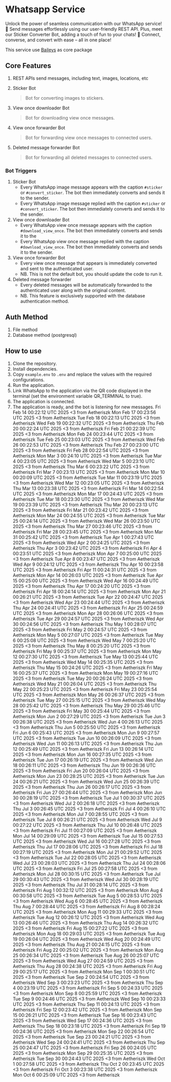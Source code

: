 # Whatsapp Service

Unlock the power of seamless communication with our WhatsApp service! 🚀 Send messages effortlessly using our
user-friendly REST API. Plus, meet our Sticker Converter Bot, adding a touch of fun to your chats! 🌟 Connect, converse,
and convert with ease – all in one place!

This service use <a href="https://github.com/WhiskeySockets/Baileys" target="_blank">Baileys</a> as core package

## Core Features

1. REST APIs send messages, including text, images, locations, etc
2. Sticker Bot

    > Bot for converting images to stickers.

3. View once downloader Bot

    > Bot for downloading view once messages.

4. View once forwarder Bot

    > Bot for forwarding view once messages to connected users.

5. Deleted message forwarder Bot
    > Bot for forwarding all deleted messages to connected users.

### Bot Triggers

1. Sticker Bot
    - Every WhatsApp image message appears with the caption `#sticker` or `#convert_sticker`. The bot then immediately
      converts and sends it to the sender.
    - Every WhatsApp image message replied with the caption `#sticker` or `#convert_sticker`. The bot then immediately
      converts and sends it to the sender.
2. View once downloader Bot
    - Every WhatsApp view once message appears with the caption `#download_view_once`. The bot then immediately converts
      and sends it to the
    - Every WhatsApp view once message replied with the caption `#download_view_once`. The bot then immediately converts
      and sends it to the sender.
3. View once forwarder Bot
    - Every view once message that appears is immediately converted and sent to the authenticated user.
    - NB. This is not the default bot, you should update the code to run it.
4. Deleted message forwarder
    - Every deleted messages will be automatically forwarded to the authenticated user along with the original content.
    - NB. This feature is exclusively supported with the database authentication method.

## Auth Method

1. File method
2. Database method (postgresql)

## How to use

1. Clone the repository.
2. Install dependencies.
3. Copy `example.env` to `.env` and replace the values with the required configurations.
4. Run the application.
5. Link WhatsApp to the application via the QR code displayed in the terminal (set the environment variable QR_TERMINAL
   to true).
6. The application is connected.
7. The application is ready, and the bot is listening for new messages.
Fri Feb 14 00:22:12 UTC 2025 <3 from Aetheriszk
Mon Feb 17 00:23:56 UTC 2025 <3 from Aetheriszk
Tue Feb 18 00:22:13 UTC 2025 <3 from Aetheriszk
Wed Feb 19 00:22:32 UTC 2025 <3 from Aetheriszk
Thu Feb 20 00:22:24 UTC 2025 <3 from Aetheriszk
Fri Feb 21 00:22:39 UTC 2025 <3 from Aetheriszk
Mon Feb 24 00:23:44 UTC 2025 <3 from Aetheriszk
Tue Feb 25 00:23:03 UTC 2025 <3 from Aetheriszk
Wed Feb 26 00:22:53 UTC 2025 <3 from Aetheriszk
Thu Feb 27 00:23:00 UTC 2025 <3 from Aetheriszk
Fri Feb 28 00:22:54 UTC 2025 <3 from Aetheriszk
Mon Mar  3 00:24:10 UTC 2025 <3 from Aetheriszk
Tue Mar  4 00:23:05 UTC 2025 <3 from Aetheriszk
Wed Mar  5 00:23:10 UTC 2025 <3 from Aetheriszk
Thu Mar  6 00:23:22 UTC 2025 <3 from Aetheriszk
Fri Mar  7 00:23:13 UTC 2025 <3 from Aetheriszk
Mon Mar 10 00:20:09 UTC 2025 <3 from Aetheriszk
Tue Mar 11 00:23:19 UTC 2025 <3 from Aetheriszk
Wed Mar 12 00:23:05 UTC 2025 <3 from Aetheriszk
Thu Mar 13 00:23:38 UTC 2025 <3 from Aetheriszk
Fri Mar 14 00:22:54 UTC 2025 <3 from Aetheriszk
Mon Mar 17 00:24:43 UTC 2025 <3 from Aetheriszk
Tue Mar 18 00:23:30 UTC 2025 <3 from Aetheriszk
Wed Mar 19 00:23:39 UTC 2025 <3 from Aetheriszk
Thu Mar 20 00:23:13 UTC 2025 <3 from Aetheriszk
Fri Mar 21 00:23:42 UTC 2025 <3 from Aetheriszk
Mon Mar 24 00:24:55 UTC 2025 <3 from Aetheriszk
Tue Mar 25 00:24:14 UTC 2025 <3 from Aetheriszk
Wed Mar 26 00:23:50 UTC 2025 <3 from Aetheriszk
Thu Mar 27 00:23:46 UTC 2025 <3 from Aetheriszk
Fri Mar 28 00:23:45 UTC 2025 <3 from Aetheriszk
Mon Mar 31 00:25:42 UTC 2025 <3 from Aetheriszk
Tue Apr  1 00:27:43 UTC 2025 <3 from Aetheriszk
Wed Apr  2 00:24:25 UTC 2025 <3 from Aetheriszk
Thu Apr  3 00:23:42 UTC 2025 <3 from Aetheriszk
Fri Apr  4 00:23:51 UTC 2025 <3 from Aetheriszk
Mon Apr  7 00:25:00 UTC 2025 <3 from Aetheriszk
Tue Apr  8 00:23:47 UTC 2025 <3 from Aetheriszk
Wed Apr  9 00:24:12 UTC 2025 <3 from Aetheriszk
Thu Apr 10 00:23:58 UTC 2025 <3 from Aetheriszk
Fri Apr 11 00:24:31 UTC 2025 <3 from Aetheriszk
Mon Apr 14 00:26:03 UTC 2025 <3 from Aetheriszk
Tue Apr 15 00:25:00 UTC 2025 <3 from Aetheriszk
Wed Apr 16 00:24:49 UTC 2025 <3 from Aetheriszk
Thu Apr 17 00:24:20 UTC 2025 <3 from Aetheriszk
Fri Apr 18 00:24:14 UTC 2025 <3 from Aetheriszk
Mon Apr 21 00:26:21 UTC 2025 <3 from Aetheriszk
Tue Apr 22 00:24:47 UTC 2025 <3 from Aetheriszk
Wed Apr 23 00:24:44 UTC 2025 <3 from Aetheriszk
Thu Apr 24 00:24:41 UTC 2025 <3 from Aetheriszk
Fri Apr 25 00:24:59 UTC 2025 <3 from Aetheriszk
Mon Apr 28 00:26:06 UTC 2025 <3 from Aetheriszk
Tue Apr 29 00:24:57 UTC 2025 <3 from Aetheriszk
Wed Apr 30 00:24:56 UTC 2025 <3 from Aetheriszk
Thu May  1 00:28:07 UTC 2025 <3 from Aetheriszk
Fri May  2 00:24:57 UTC 2025 <3 from Aetheriszk
Mon May  5 00:27:07 UTC 2025 <3 from Aetheriszk
Tue May  6 00:25:08 UTC 2025 <3 from Aetheriszk
Wed May  7 00:25:20 UTC 2025 <3 from Aetheriszk
Thu May  8 00:25:20 UTC 2025 <3 from Aetheriszk
Fri May  9 00:25:37 UTC 2025 <3 from Aetheriszk
Mon May 12 00:27:30 UTC 2025 <3 from Aetheriszk
Tue May 13 00:25:44 UTC 2025 <3 from Aetheriszk
Wed May 14 00:25:35 UTC 2025 <3 from Aetheriszk
Thu May 15 00:24:26 UTC 2025 <3 from Aetheriszk
Fri May 16 00:25:37 UTC 2025 <3 from Aetheriszk
Mon May 19 00:27:16 UTC 2025 <3 from Aetheriszk
Tue May 20 00:26:24 UTC 2025 <3 from Aetheriszk
Wed May 21 00:26:04 UTC 2025 <3 from Aetheriszk
Thu May 22 00:25:23 UTC 2025 <3 from Aetheriszk
Fri May 23 00:25:54 UTC 2025 <3 from Aetheriszk
Mon May 26 00:26:37 UTC 2025 <3 from Aetheriszk
Tue May 27 00:25:15 UTC 2025 <3 from Aetheriszk
Wed May 28 00:25:42 UTC 2025 <3 from Aetheriszk
Thu May 29 00:25:46 UTC 2025 <3 from Aetheriszk
Fri May 30 00:25:44 UTC 2025 <3 from Aetheriszk
Mon Jun  2 00:27:29 UTC 2025 <3 from Aetheriszk
Tue Jun  3 00:26:38 UTC 2025 <3 from Aetheriszk
Wed Jun  4 00:26:13 UTC 2025 <3 from Aetheriszk
Thu Jun  5 00:25:50 UTC 2025 <3 from Aetheriszk
Fri Jun  6 00:25:43 UTC 2025 <3 from Aetheriszk
Mon Jun  9 00:27:57 UTC 2025 <3 from Aetheriszk
Tue Jun 10 00:26:09 UTC 2025 <3 from Aetheriszk
Wed Jun 11 00:26:13 UTC 2025 <3 from Aetheriszk
Thu Jun 12 00:25:49 UTC 2025 <3 from Aetheriszk
Fri Jun 13 00:26:14 UTC 2025 <3 from Aetheriszk
Mon Jun 16 00:27:35 UTC 2025 <3 from Aetheriszk
Tue Jun 17 00:26:19 UTC 2025 <3 from Aetheriszk
Wed Jun 18 00:26:11 UTC 2025 <3 from Aetheriszk
Thu Jun 19 00:26:36 UTC 2025 <3 from Aetheriszk
Fri Jun 20 00:26:04 UTC 2025 <3 from Aetheriszk
Mon Jun 23 00:28:25 UTC 2025 <3 from Aetheriszk
Tue Jun 24 00:26:21 UTC 2025 <3 from Aetheriszk
Wed Jun 25 00:26:39 UTC 2025 <3 from Aetheriszk
Thu Jun 26 00:26:17 UTC 2025 <3 from Aetheriszk
Fri Jun 27 00:26:44 UTC 2025 <3 from Aetheriszk
Mon Jun 30 00:28:19 UTC 2025 <3 from Aetheriszk
Tue Jul  1 00:30:37 UTC 2025 <3 from Aetheriszk
Wed Jul  2 00:26:18 UTC 2025 <3 from Aetheriszk
Thu Jul  3 00:26:45 UTC 2025 <3 from Aetheriszk
Fri Jul  4 00:26:10 UTC 2025 <3 from Aetheriszk
Mon Jul  7 00:28:55 UTC 2025 <3 from Aetheriszk
Tue Jul  8 00:26:21 UTC 2025 <3 from Aetheriszk
Wed Jul  9 00:27:22 UTC 2025 <3 from Aetheriszk
Thu Jul 10 00:26:48 UTC 2025 <3 from Aetheriszk
Fri Jul 11 00:27:09 UTC 2025 <3 from Aetheriszk
Mon Jul 14 00:29:09 UTC 2025 <3 from Aetheriszk
Tue Jul 15 00:27:53 UTC 2025 <3 from Aetheriszk
Wed Jul 16 00:27:28 UTC 2025 <3 from Aetheriszk
Thu Jul 17 00:28:06 UTC 2025 <3 from Aetheriszk
Fri Jul 18 00:27:19 UTC 2025 <3 from Aetheriszk
Mon Jul 21 00:29:52 UTC 2025 <3 from Aetheriszk
Tue Jul 22 00:28:05 UTC 2025 <3 from Aetheriszk
Wed Jul 23 00:28:03 UTC 2025 <3 from Aetheriszk
Thu Jul 24 00:28:06 UTC 2025 <3 from Aetheriszk
Fri Jul 25 00:27:58 UTC 2025 <3 from Aetheriszk
Mon Jul 28 00:30:15 UTC 2025 <3 from Aetheriszk
Tue Jul 29 00:30:43 UTC 2025 <3 from Aetheriszk
Wed Jul 30 00:28:19 UTC 2025 <3 from Aetheriszk
Thu Jul 31 00:28:14 UTC 2025 <3 from Aetheriszk
Fri Aug  1 00:32:12 UTC 2025 <3 from Aetheriszk
Mon Aug  4 00:30:58 UTC 2025 <3 from Aetheriszk
Tue Aug  5 00:28:53 UTC 2025 <3 from Aetheriszk
Wed Aug  6 00:28:45 UTC 2025 <3 from Aetheriszk
Thu Aug  7 00:28:44 UTC 2025 <3 from Aetheriszk
Fri Aug  8 00:28:24 UTC 2025 <3 from Aetheriszk
Mon Aug 11 00:29:33 UTC 2025 <3 from Aetheriszk
Tue Aug 12 00:26:12 UTC 2025 <3 from Aetheriszk
Wed Aug 13 00:26:46 UTC 2025 <3 from Aetheriszk
Thu Aug 14 00:26:32 UTC 2025 <3 from Aetheriszk
Fri Aug 15 00:27:22 UTC 2025 <3 from Aetheriszk
Mon Aug 18 00:29:03 UTC 2025 <3 from Aetheriszk
Tue Aug 19 00:26:04 UTC 2025 <3 from Aetheriszk
Wed Aug 20 00:24:49 UTC 2025 <3 from Aetheriszk
Thu Aug 21 00:24:15 UTC 2025 <3 from Aetheriszk
Fri Aug 22 00:25:02 UTC 2025 <3 from Aetheriszk
Mon Aug 25 00:26:34 UTC 2025 <3 from Aetheriszk
Tue Aug 26 00:25:07 UTC 2025 <3 from Aetheriszk
Wed Aug 27 00:24:59 UTC 2025 <3 from Aetheriszk
Thu Aug 28 00:24:38 UTC 2025 <3 from Aetheriszk
Fri Aug 29 00:25:17 UTC 2025 <3 from Aetheriszk
Mon Sep  1 00:30:51 UTC 2025 <3 from Aetheriszk
Tue Sep  2 00:24:54 UTC 2025 <3 from Aetheriszk
Wed Sep  3 00:23:23 UTC 2025 <3 from Aetheriszk
Thu Sep  4 00:23:19 UTC 2025 <3 from Aetheriszk
Fri Sep  5 00:24:33 UTC 2025 <3 from Aetheriszk
Mon Sep  8 00:25:59 UTC 2025 <3 from Aetheriszk
Tue Sep  9 00:24:46 UTC 2025 <3 from Aetheriszk
Wed Sep 10 00:23:33 UTC 2025 <3 from Aetheriszk
Thu Sep 11 00:24:13 UTC 2025 <3 from Aetheriszk
Fri Sep 12 00:23:42 UTC 2025 <3 from Aetheriszk
Mon Sep 15 00:26:21 UTC 2025 <3 from Aetheriszk
Tue Sep 16 00:23:43 UTC 2025 <3 from Aetheriszk
Wed Sep 17 00:24:36 UTC 2025 <3 from Aetheriszk
Thu Sep 18 00:23:18 UTC 2025 <3 from Aetheriszk
Fri Sep 19 00:24:36 UTC 2025 <3 from Aetheriszk
Mon Sep 22 00:26:54 UTC 2025 <3 from Aetheriszk
Tue Sep 23 00:24:21 UTC 2025 <3 from Aetheriszk
Wed Sep 24 00:24:41 UTC 2025 <3 from Aetheriszk
Thu Sep 25 00:24:47 UTC 2025 <3 from Aetheriszk
Fri Sep 26 00:24:05 UTC 2025 <3 from Aetheriszk
Mon Sep 29 00:25:35 UTC 2025 <3 from Aetheriszk
Tue Sep 30 00:24:43 UTC 2025 <3 from Aetheriszk
Wed Oct  1 00:27:58 UTC 2025 <3 from Aetheriszk
Thu Oct  2 00:23:45 UTC 2025 <3 from Aetheriszk
Fri Oct  3 00:23:38 UTC 2025 <3 from Aetheriszk
Mon Oct  6 00:25:09 UTC 2025 <3 from Aetheriszk
